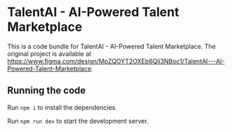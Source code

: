 
  # TalentAI - AI-Powered Talent Marketplace

  This is a code bundle for TalentAI - AI-Powered Talent Marketplace. The original project is available at https://www.figma.com/design/MpZQOYT2OXEb6Qlj3NBoc1/TalentAI---AI-Powered-Talent-Marketplace.

  ## Running the code

  Run `npm i` to install the dependencies.

  Run `npm run dev` to start the development server.
  